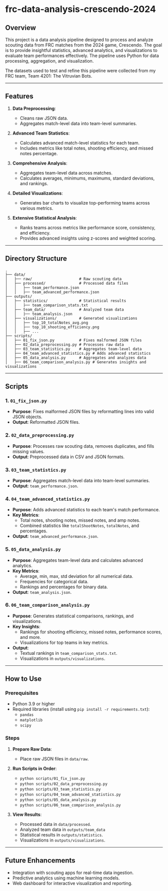 # frc-data-analysis-crescendo-2024

## Overview
This project is a data analysis pipeline designed to process and analyze scouting data from FRC matches from the 2024 game, Crescendo. The goal is to provide insightful statistics, advanced analytics, and visualizations to evaluate team performances effectively. The pipeline uses Python for data processing, aggregation, and visualization.

The datasets used to test and refine this pipeline were collected from my FRC team, Team 4201: The Vitruvian Bots.

---

## Features
1. **Data Preprocessing**:
   - Cleans raw JSON data.
   - Aggregates match-level data into team-level summaries.

2. **Advanced Team Statistics**:
   - Calculates advanced match-level statistics for each team.
   - Includes metrics like total notes, shooting efficiency, and missed notes percentage.

3. **Comprehensive Analysis**:
   - Aggregates team-level data across matches.
   - Calculates averages, minimums, maximums, standard deviations, and rankings.

4. **Detailed Visualizations**:
   - Generates bar charts to visualize top-performing teams across various metrics.

5. **Extensive Statistical Analysis**:
   - Ranks teams across metrics like performance score, consistency, and efficiency.
   - Provides advanced insights using z-scores and weighted scoring.

---

## Directory Structure
```
.
├── data/
│   ├── raw/                     # Raw scouting data
│   ├── processed/               # Processed data files
│   │   ├── team_performance.json
│   │   ├── team_advanced_performance.json
├── outputs/
│   ├── statistics/              # Statistical results
│   │   ├── team_comparison_stats.txt
│   ├── team_data/               # Analyzed team data
│   │   ├── team_analysis.json
│   ├── visualizations/          # Generated visualizations
│   │   ├── top_10_totalNotes_avg.png
│   │   ├── top_10_shooting_efficiency.png
│   │   ├── ...
├── scripts/
│   ├── 01_fix_json.py           # Fixes malformed JSON files
│   ├── 02_data_preprocessing.py # Processes raw data
│   ├── 03_team_statistics.py    # Aggregates team-level data
│   ├── 04_team_advanced_statistics.py # Adds advanced statistics
│   ├── 05_data_analysis.py      # Aggregates and analyzes data
│   ├── 06_team_comparison_analysis.py # Generates insights and visualizations
```

---

## Scripts

### 1. `01_fix_json.py`
- **Purpose**: Fixes malformed JSON files by reformatting lines into valid JSON objects.
- **Output**: Reformatted JSON files.

### 2. `02_data_preprocessing.py`
- **Purpose**: Processes raw scouting data, removes duplicates, and fills missing values.
- **Output**: Preprocessed data in CSV and JSON formats.

### 3. `03_team_statistics.py`
- **Purpose**: Aggregates match-level data into team-level summaries.
- **Output**: `team_performance.json`.

### 4. `04_team_advanced_statistics.py`
- **Purpose**: Adds advanced statistics to each team's match performance.
- **Key Metrics**:
  - Total notes, shooting notes, missed notes, and amp notes.
  - Combined statistics like `totalShootNotes`, `totalNotes`, and percentages.
- **Output**: `team_advanced_performance.json`.

### 5. `05_data_analysis.py`
- **Purpose**: Aggregates team-level data and calculates advanced analytics.
- **Key Metrics**:
  - Average, min, max, std deviation for all numerical data.
  - Frequencies for categorical data.
  - Rankings and percentages for binary data.
- **Output**: `team_analysis.json`.

### 6. `06_team_comparison_analysis.py`
- **Purpose**: Generates statistical comparisons, rankings, and visualizations.
- **Key Insights**:
  - Rankings for shooting efficiency, missed notes, performance scores, and more.
  - Visualizations for top teams in key metrics.
- **Output**:
  - Textual rankings in `team_comparison_stats.txt`.
  - Visualizations in `outputs/visualizations`.

---

## How to Use

### Prerequisites
- Python 3.9 or higher
- Required libraries (install using `pip install -r requirements.txt`):
  - `pandas`
  - `matplotlib`
  - `scipy`

### Steps
1. **Prepare Raw Data**:
   - Place raw JSON files in `data/raw`.

2. **Run Scripts in Order**:
   - `python scripts/01_fix_json.py`
   - `python scripts/02_data_preprocessing.py`
   - `python scripts/03_team_statistics.py`
   - `python scripts/04_team_advanced_statistics.py`
   - `python scripts/05_data_analysis.py`
   - `python scripts/06_team_comparison_analysis.py`

3. **View Results**:
   - Processed data in `data/processed`.
   - Analyzed team data in `outputs/team_data`
   - Statistical results in `outputs/statistics`.
   - Visualizations in `outputs/visualizations`.

---

## Future Enhancements
   - Integration with scouting apps for real-time data ingestion.
   - Predictive analytics using machine learning models.
   - Web dashboard for interactive visualization and reporting.